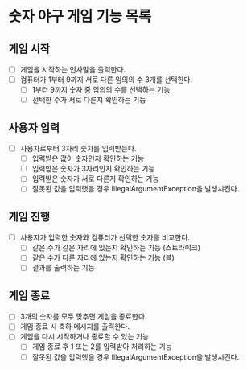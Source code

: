 # 숫자 야구 게임 기능 목록

## 게임 시작
- [ ] 게임을 시작하는 인사말을 출력한다.
- [ ] 컴퓨터가 1부터 9까지 서로 다른 임의의 수 3개를 선택한다.
    - [ ] 1부터 9까지 숫자 중 임의의 수를 선택하는 기능
    - [ ] 선택한 수가 서로 다른지 확인하는 기능

## 사용자 입력
- [ ] 사용자로부터 3자리 숫자를 입력받는다.
    - [ ] 입력받은 값이 숫자인지 확인하는 기능
    - [ ] 입력받은 숫자가 3자리인지 확인하는 기능
    - [ ] 입력받은 숫자가 서로 다른지 확인하는 기능
    - [ ] 잘못된 값을 입력했을 경우 IllegalArgumentException을 발생시킨다.

## 게임 진행
- [ ] 사용자가 입력한 숫자와 컴퓨터가 선택한 숫자를 비교한다.
    - [ ] 같은 수가 같은 자리에 있는지 확인하는 기능 (스트라이크)
    - [ ] 같은 수가 다른 자리에 있는지 확인하는 기능 (볼)
    - [ ] 결과를 출력하는 기능

## 게임 종료
- [ ] 3개의 숫자를 모두 맞추면 게임을 종료한다.
- [ ] 게임 종료 시 축하 메시지를 출력한다.
- [ ] 게임을 다시 시작하거나 종료할 수 있는 기능
    - [ ] 게임 종료 후 1 또는 2를 입력받아 처리하는 기능
    - [ ] 잘못된 값을 입력했을 경우 IllegalArgumentException을 발생시킨다.